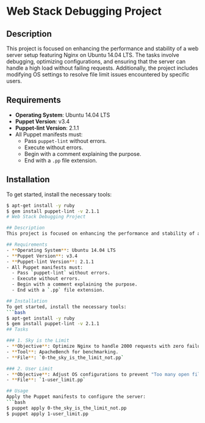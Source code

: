# Web Stack Debugging Project

## Description
This project is focused on enhancing the performance and stability of a web server setup featuring Nginx on Ubuntu 14.04 LTS. The tasks involve debugging, optimizing configurations, and ensuring that the server can handle a high load without failing requests. Additionally, the project includes modifying OS settings to resolve file limit issues encountered by specific users.

## Requirements
- **Operating System**: Ubuntu 14.04 LTS
- **Puppet Version**: v3.4
- **Puppet-lint Version**: 2.1.1
- All Puppet manifests must:
  - Pass `puppet-lint` without errors.
  - Execute without errors.
  - Begin with a comment explaining the purpose.
  - End with a `.pp` file extension.

## Installation
To get started, install the necessary tools:
```bash
$ apt-get install -y ruby
$ gem install puppet-lint -v 2.1.1
# Web Stack Debugging Project

## Description
This project is focused on enhancing the performance and stability of a web server setup featuring Nginx on Ubuntu 14.04 LTS. The tasks involve debugging, optimizing configurations, and ensuring that the server can handle a high load without failing requests. Additionally, the project includes modifying OS settings to resolve file limit issues encountered by specific users.

## Requirements
- **Operating System**: Ubuntu 14.04 LTS
- **Puppet Version**: v3.4
- **Puppet-lint Version**: 2.1.1
- All Puppet manifests must:
  - Pass `puppet-lint` without errors.
  - Execute without errors.
  - Begin with a comment explaining the purpose.
  - End with a `.pp` file extension.

## Installation
To get started, install the necessary tools:
```bash
$ apt-get install -y ruby
$ gem install puppet-lint -v 2.1.1
## Tasks

### 1. Sky is the Limit
- **Objective**: Optimize Nginx to handle 2000 requests with zero failures.
- **Tool**: ApacheBench for benchmarking.
- **File**: `0-the_sky_is_the_limit_not.pp`

### 2. User Limit
- **Objective**: Adjust OS configurations to prevent "Too many open files" errors when logging in as a specific user.
- **File**: `1-user_limit.pp`

## Usage
Apply the Puppet manifests to configure the server:
```bash
$ puppet apply 0-the_sky_is_the_limit_not.pp
$ puppet apply 1-user_limit.pp

